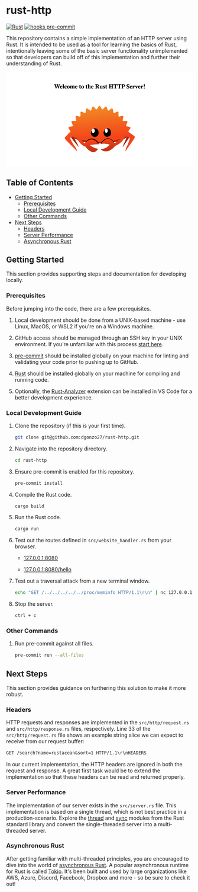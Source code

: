 # rust-http

[![Rust](https://img.shields.io/badge/Rust-v1.67.1-blue?logo=rust&logoColor=000000)](https://www.rust-lang.org) [![hooks pre-commit](https://img.shields.io/badge/Hooks-Pre--Commit-blue?logo=pre-commit&logoColor=FAB040)](https://pre-commit.com)

This repository contains a simple implementation of an HTTP server using Rust.  It is intended to be used as a tool for learning the basics of Rust, intentionally leaving some of the basic server functionality unimplemented so that developers can build off of this implementation and further their understanding of Rust.

![Rust Server](./.github/assets/rustServer.png)

## Table of Contents

- [Getting Started](#getting-started)
  - [Prerequisites](#prerequisites)
  - [Local Development Guide](#local-development-guide)
  - [Other Commands](#other-commands)
- [Next Steps](#next-steps)
  - [Headers](#headers)
  - [Server Performance](#server-performance)
  - [Asynchronous Rust](#asynchronous-rust)

## Getting Started

This section provides supporting steps and documentation for developing locally.

### Prerequisites

Before jumping into the code, there are a few prerequisites.

1. Local development should be done from a UNIX-based machine - use Linux, MacOS, or WSL2 if you're on a Windows machine.

2. GitHub access should be managed through an SSH key in your UNIX environment. If you're unfamiliar with this process [start here](https://docs.github.com/en/authentication/connecting-to-github-with-ssh).

3. [pre-commit](https://pre-commit.com/) should be installed globally on your machine for linting and validating your code prior to pushing up to GitHub.

4. [Rust](https://www.rust-lang.org/tools/install) should be installed globally on your machine for compiling and running code.

5. Optionally, the [Rust-Analyzer](https://marketplace.visualstudio.com/items?itemName=rust-lang.rust-analyzer) extension can be installed in VS Code for a better development experience.

### Local Development Guide

1. Clone the repository (if this is your first time).

    ```sh
    git clone git@github.com:dgonzo27/rust-http.git
    ```

2. Navigate into the repository directory.

    ```sh
    cd rust-http
    ```

3. Ensure pre-commit is enabled for this repository.

    ```sh
    pre-commit install
    ```

4. Compile the Rust code.

    ```sh
    cargo build
    ```

5. Run the Rust code.

    ```sh
    cargo run
    ```

6. Test out the routes defined in `src/website_handler.rs` from your browser.

    - [127.0.0.1:8080](127.0.0.1:8080)

    - [127.0.0.1:8080/hello](127.0.0.1:8080/hello)

7. Test out a traversal attack from a new terminal window.

    ```sh
    echo "GET /../../../../../proc/meminfo HTTP/1.1\r\n" | nc 127.0.0.1 8080
    ```

8. Stop the server.

    ```sh
    ctrl + c
    ```

### Other Commands

1. Run pre-commit against all files.

    ```sh
    pre-commit run --all-files
    ```

## Next Steps

This section provides guidance on furthering this solution to make it more robust.

### Headers

HTTP requests and responses are implemented in the `src/http/request.rs` and `src/http/response.rs` files, respectively.  Line 33 of the `src/http/request.rs` file shows an example string slice we can expect to receive from our request buffer:

```txt
GET /search?name=rustacean&sort=1 HTTP/1.1\r\nHEADERS
```

In our current implementation, the HTTP headers are ignored in both the request and response.  A great first task would be to extend the implementation so that these headers can be read and returned properly.

### Server Performance

The implementation of our server exists in the `src/server.rs` file.  This implementation is based on a single thread, which is not best practice in a production-scenario.  Explore the [thread](https://doc.rust-lang.org/std/thread/index.html) and [sync](https://doc.rust-lang.org/std/sync/index.html) modules from the Rust standard library and convert the single-threaded server into a multi-threaded server.

### Asynchronous Rust

After getting familiar with multi-threaded principles, you are encouraged to dive into the world of [asynchronous Rust](https://rust-lang.github.io/async-book/03_async_await/01_chapter.html).  A popular asynchronous runtime for Rust is called [Tokio](https://tokio.rs).  It's been built and used by large organizations like AWS, Azure, Discord, Facebook, Dropbox and more - so be sure to check it out!

